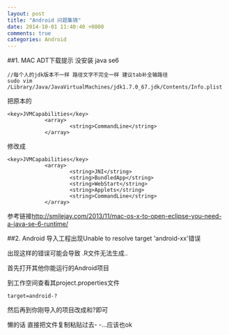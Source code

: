 ```yaml
---
layout: post
title: "Android 问题集锦"
date: 2014-10-01 11:40:40 +0800
comments: true
categories: Android 
---
```


##1. MAC ADT下载提示 没安装 java se6

	//每个人的jdk版本不一样 路径文字不完全一样 建议tab补全输路径
	sudo vim  /Library/Java/JavaVirtualMachines/jdk1.7.0_67.jdk/Contents/Info.plist  
	
把原本的

	<key>JVMCapabilities</key>
                <array>
                        <string>CommandLine</string>
                </array>
           
修改成

	<key>JVMCapabilities</key>
                <array>
                        <string>JNI</string>
                        <string>BundledApp</string>
                        <string>WebStart</string>
                        <string>Applets</string>
                        <string>CommandLine</string>
                </array>
                
参考链接<http://smilejay.com/2013/11/mac-os-x-to-open-eclipse-you-need-a-java-se-6-runtime/>

##2. Android 导入工程出现Unable to resolve target 'android-xx'错误 

出现这样的错误可能会导致 .R文件无法生成..

首先打开其他你能运行的Android项目

到工作空间查看其project.properties文件

	target=android-?
	
然后再到你刚导入的项目改成和?即可

懒的话 直接把文件复制粘贴过去- -...应该也ok




